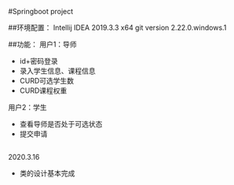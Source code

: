#Springboot project

##环境配置：
Intellij IDEA 2019.3.3 x64
git version 2.22.0.windows.1

##功能：
用户1：导师
* id+密码登录
* 录入学生信息、课程信息
* CURD可选学生数
* CURD课程权重

用户2：学生
* 查看导师是否处于可选状态
* 提交申请

##
2020.3.16
* 类的设计基本完成


